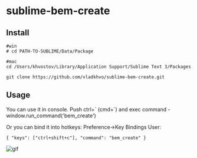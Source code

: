 # sublime-bem-create


## Install
```
#win
# cd PATH-TO-SUBLIME/Data/Package

#mac
cd /Users/khvostov/Library/Application Support/Sublime Text 3/Packages

git clone https://github.com/vladkhvo/sublime-bem-create.git
```

## Usage

You can use it in console. Push ctrl+\` (cmd+\`) and exec command - window.run_command('bem_create')

Or you can bind it into hotkeys:
Preference->Key Bindings User:
```
{ "keys": ["ctrl+shift+c"], "command": "bem_create" }
```
![gif](https://github.com/vladkhvo/sublime-bem-create/blob/master/demo.gif)
